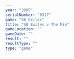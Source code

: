 ```yaml
---
year: "2005"
serialNumber: "0317" 
game: "SB Exiles"
title: "SB Exiles v The Min"
gameLocation: ""
gameDate: ""
result: ""
resultType: ""
type: "game"
---
```

